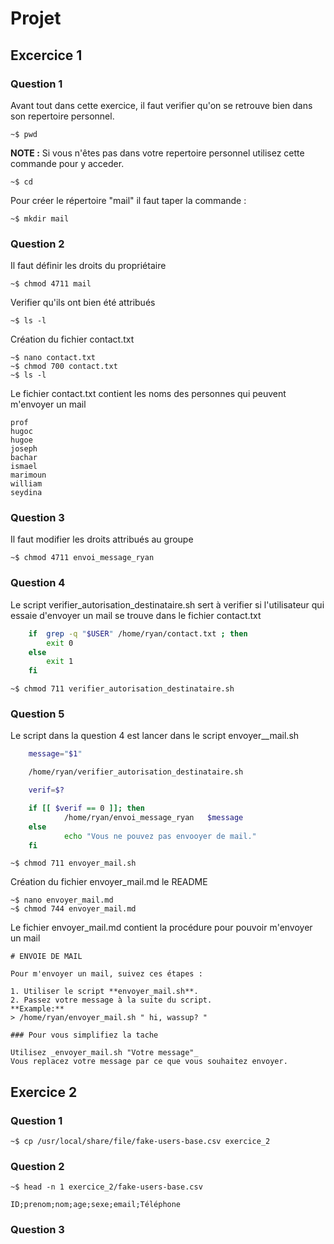 # Projet

## Excercice 1

### Question 1

Avant tout dans cette exercice, il faut verifier qu'on se retrouve bien dans son repertoire personnel.

    ~$ pwd

**NOTE :** Si vous n'êtes pas dans votre repertoire personnel utilisez cette commande pour y acceder.

    ~$ cd

Pour créer le répertoire "mail" il faut taper la commande :

    ~$ mkdir mail

### Question 2
Il faut définir les droits du propriétaire

    ~$ chmod 4711 mail


Verifier qu'ils ont bien été attribués

    ~$ ls -l

Création du fichier contact.txt

    ~$ nano contact.txt
    ~$ chmod 700 contact.txt
    ~$ ls -l


Le fichier contact.txt contient les noms des personnes qui peuvent m'envoyer un mail

    prof
    hugoc
    hugoe
    joseph
    bachar
    ismael
    marimoun
    william
    seydina

### Question 3 
Il faut modifier les droits attribués au groupe 

    ~$ chmod 4711 envoi_message_ryan 

### Question 4 

Le script verifier_autorisation_destinataire.sh sert à verifier si l'utilisateur qui essaie d'envoyer un mail se trouve dans le fichier contact.txt

```bash 
    if  grep -q "$USER" /home/ryan/contact.txt ; then
        exit 0
    else
        exit 1
    fi
```
    ~$ chmod 711 verifier_autorisation_destinataire.sh


### Question 5 
Le script dans la question 4 est lancer dans le script envoyer__mail.sh 

```bash
    message="$1"

    /home/ryan/verifier_autorisation_destinataire.sh

    verif=$?

    if [[ $verif == 0 ]]; then
            /home/ryan/envoi_message_ryan   $message
    else
            echo "Vous ne pouvez pas envooyer de mail."
    fi
```

    ~$ chmod 711 envoyer_mail.sh 

Création du fichier envoyer_mail.md le README

    ~$ nano envoyer_mail.md
    ~$ chmod 744 envoyer_mail.md

Le fichier envoyer_mail.md contient la procédure pour pouvoir m'envoyer un mail
 
    # ENVOIE DE MAIL

    Pour m'envoyer un mail, suivez ces étapes :

    1. Utiliser le script **envoyer_mail.sh**.
    2. Passez votre message à la suite du script.
    **Example:**
    > /home/ryan/envoyer_mail.sh " hi, wassup? "

    ### Pour vous simplifiez la tache

    Utilisez _envoyer_mail.sh "Votre message"_
    Vous replacez votre message par ce que vous souhaitez envoyer.

## Exercice 2 

### Question 1

    ~$ cp /usr/local/share/file/fake-users-base.csv exercice_2 

### Question 2

    ~$ head -n 1 exercice_2/fake-users-base.csv

    ID;prenom;nom;age;sexe;email;Téléphone

### Question 3

